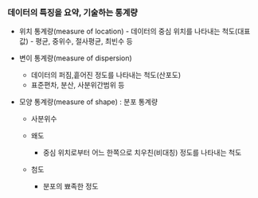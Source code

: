 ### 데이터의 특징을 요약, 기술하는 통계량



- 위치 통계량(measure of location)
      - 데이터의 중심 위치를 나타내는 척도(대표값)
          - 평균, 중위수, 절사평균, 최빈수 등

- 변이 통계량(measure of dispersion)
    - 데이터의 퍼짐,흩어진 정도를 나타내는 척도(산포도)
    - 표준편차, 분산, 사분위간범위 등

- 모양 통계량(measure of shape) : 분포 통계량
    - 사분위수

    - 왜도
        - 중심 위치로부터 어느 한쪽으로 치우친(비대칭) 정도를 나타내는 척도
    - 첨도
        - 분포의 뾰족한 정도


